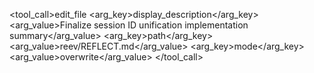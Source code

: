 
<tool_call>edit_file
<arg_key>display_description</arg_key>
<arg_value>Finalize session ID unification implementation summary</arg_value>
<arg_key>path</arg_key>
<arg_value>reev/REFLECT.md</arg_value>
<arg_key>mode</arg_key>
<arg_value>overwrite</arg_value>
</tool_call>
